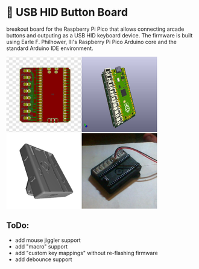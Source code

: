 # 🔴 USB HID Button Board
breakout board for the Raspberry Pi Pico that allows connecting arcade buttons and outputing as a USB HID keyboard device. The firmware is built using Earle F. Philhower, III's Raspberry Pi Pico Arduino core and the standard Arduino IDE environment.

<img height="200" width="200" src="https://raw.githubusercontent.com/ideafablabs/ButtonBoard/main/pcb.png"><img height="200" width="200" src="https://raw.githubusercontent.com/ideafablabs/ButtonBoard/main/kicad/Button_Board.jpg"><img height="200" width="200" src="https://raw.githubusercontent.com/ideafablabs/ButtonBoard/main/case/case2.png"><img height="200" width="200" src="https://raw.githubusercontent.com/ideafablabs/ButtonBoard/main/fini.jpg">

## ToDo:
* add mouse jiggler support
* add "macro" support
* add "custom key mappings" without re-flashing firmware
* add debounce support
